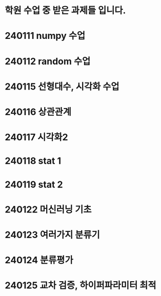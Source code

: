 # 학원 수업 중 받은 과제들 입니다.

# 240111 numpy 수업

# 240112 random 수업

# 240115 선형대수, 시각화 수업

# 240116 상관관계

# 240117 시각화2

# 240118 stat 1

# 240119 stat 2

# 240122 머신러닝 기초

# 240123 여러가지 분류기

# 240124 분류평가

# 240125 교차 검증, 하이퍼파라미터 최적